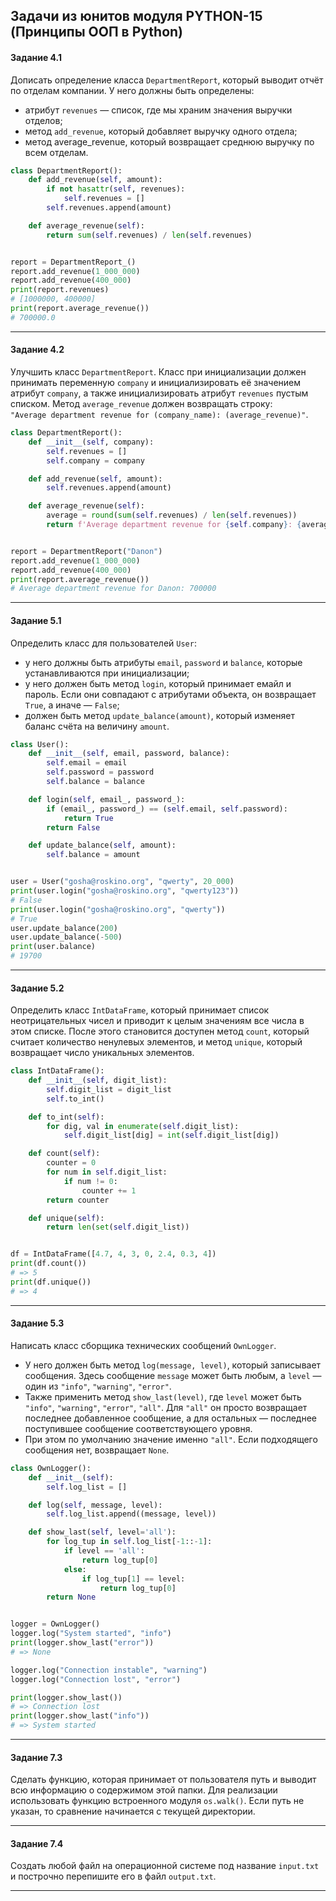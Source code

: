 ## Задачи из юнитов модуля PYTHON-15 (Принципы ООП в Python) ##

#### **Задание 4.1** ####

Дописать определение класса `DepartmentReport`, который выводит отчёт по отделам
компании. У него должны быть определены:

- атрибут `revenues`&nbsp;&mdash; список, где мы храним значения выручки отделов;
- метод `add_revenue`, который добавляет выручку одного отдела;
- метод average_revenue, который возвращает среднюю выручку по всем отделам.

```python
class DepartmentReport():
    def add_revenue(self, amount):
        if not hasattr(self, revenues):
            self.revenues = []
        self.revenues.append(amount)

    def average_revenue(self):
        return sum(self.revenues) / len(self.revenues)


report = DepartmentReport_()
report.add_revenue(1_000_000)
report.add_revenue(400_000)
print(report.revenues)
# [1000000, 400000]
print(report.average_revenue())
# 700000.0
```

----

#### **Задание 4.2** ####

Улучшить класс `DepartmentReport`. Класс при инициализации должен принимать
переменную `company` и инициализировать её значением атрибут `company`, а также
инициализировать атрибут `revenues` пустым списком. Метод `average_revenue`
должен возвращать строку:    
`"Average department revenue for (company_name): (average_revenue)"`.

```python
class DepartmentReport():
    def __init__(self, company):
        self.revenues = []
        self.company = company

    def add_revenue(self, amount):
        self.revenues.append(amount)

    def average_revenue(self):
        average = round(sum(self.revenues) / len(self.revenues))
        return f'Average department revenue for {self.company}: {average}'


report = DepartmentReport("Danon")
report.add_revenue(1_000_000)
report.add_revenue(400_000)
print(report.average_revenue())
# Average department revenue for Danon: 700000
```

----

#### **Задание 5.1** ####

Определить класс для пользователей `User`:

- у него должны быть атрибуты `email`, `password` и `balance`, которые
устанавливаются при инициализации;
- у него должен быть метод `login`, который принимает емайл и пароль. Если они
совпадают с атрибутами объекта, он возвращает `True`, а иначе&nbsp;&mdash;
`False`;
- должен быть метод `update_balance(amount)`, который изменяет баланс счёта на
величину `amount`.

```python
class User():
    def __init__(self, email, password, balance):
        self.email = email
        self.password = password
        self.balance = balance

    def login(self, email_, password_):
        if (email_, password_) == (self.email, self.password):
            return True
        return False

    def update_balance(self, amount):
        self.balance = amount


user = User("gosha@roskino.org", "qwerty", 20_000)
print(user.login("gosha@roskino.org", "qwerty123"))
# False
print(user.login("gosha@roskino.org", "qwerty"))
# True
user.update_balance(200)
user.update_balance(-500)
print(user.balance)
# 19700
```

----

#### **Задание 5.2** ####

Определить класс `IntDataFrame`, который принимает список неотрицательных чисел
и приводит к целым значениям все числа в этом списке. После этого становится
доступен метод `count`, который считает количество ненулевых элементов, и метод
`unique`, который возвращает число уникальных элементов.

```python
class IntDataFrame():
    def __init__(self, digit_list):
        self.digit_list = digit_list
        self.to_int()

    def to_int(self):
        for dig, val in enumerate(self.digit_list):
            self.digit_list[dig] = int(self.digit_list[dig])

    def count(self):
        counter = 0
        for num in self.digit_list:
            if num != 0:
                counter += 1
        return counter

    def unique(self):
        return len(set(self.digit_list))


df = IntDataFrame([4.7, 4, 3, 0, 2.4, 0.3, 4])
print(df.count())
# => 5
print(df.unique())
# => 4
```

----

#### **Задание 5.3** ####

Написать класс сборщика технических сообщений `OwnLogger`.

- У него должен быть метод `log(message, level)`, который записывает сообщения.
Здесь сообщение `message` может быть любым, а `level`&nbsp;&mdash; один из
`"info"`, `"warning"`, `"error"`.
- Также применить метод `show_last(level)`, где `level` может быть `"info"`,
`"warning"`, `"error"`, `"all"`. Для `"all"` он просто возвращает последнее
добавленное сообщение, а для остальных&nbsp;&mdash; последнее поступившее
сообщение соответствующего уровня.
- При этом по умолчанию значение именно `"all"`. Если подходящего сообщения нет,
возвращает `None`.

```python
class OwnLogger():
    def __init__(self):
        self.log_list = []

    def log(self, message, level):
        self.log_list.append((message, level))

    def show_last(self, level='all'):
        for log_tup in self.log_list[-1::-1]:
            if level == 'all':
                return log_tup[0]
            else:
                if log_tup[1] == level:
                    return log_tup[0]
        return None


logger = OwnLogger()
logger.log("System started", "info")
print(logger.show_last("error"))
# => None

logger.log("Connection instable", "warning")
logger.log("Connection lost", "error")

print(logger.show_last())
# => Connection lost
print(logger.show_last("info"))
# => System started
```

----

#### **Задание 7.3** ####

Сделать функцию, которая принимает от пользователя путь и выводит всю информацию
о содержимом этой папки. Для реализации использовать функцию встроенного модуля
`os.walk()`. Если путь не указан, то сравнение начинается с текущей директории.

----

#### **Задание 7.4** ####

Создать любой файл на операционной системе под название `input.txt` и построчно
перепишите его в файл `output.txt`.

----
